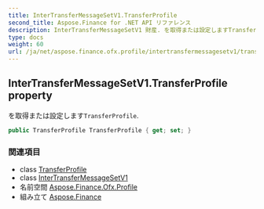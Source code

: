 ```yaml
---
title: InterTransferMessageSetV1.TransferProfile
second_title: Aspose.Finance for .NET API リファレンス
description: InterTransferMessageSetV1 財産. を取得または設定しますTransferProfile.
type: docs
weight: 60
url: /ja/net/aspose.finance.ofx.profile/intertransfermessagesetv1/transferprofile/
---
```

## InterTransferMessageSetV1.TransferProfile property

を取得または設定します`TransferProfile`.

```csharp
public TransferProfile TransferProfile { get; set; }
```

### 関連項目

* class [TransferProfile](../../transferprofile/)
* class [InterTransferMessageSetV1](../)
* 名前空間 [Aspose.Finance.Ofx.Profile](../../intertransfermessagesetv1/)
* 組み立て [Aspose.Finance](../../../)


